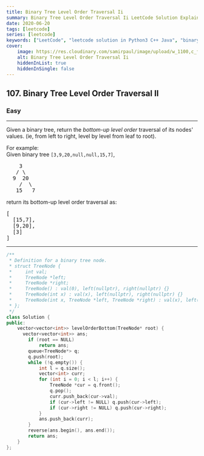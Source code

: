 ```yaml
---
title: Binary Tree Level Order Traversal Ii
summary: Binary Tree Level Order Traversal Ii LeetCode Solution Explained
date: 2020-06-20
tags: [leetcode]
series: [leetcode]
keywords: ["LeetCode", "leetcode solution in Python3 C++ Java", "binary-tree-level-order-traversal-ii LeetCode Solution Explained"]
cover:
    image: https://res.cloudinary.com/samirpaul/image/upload/w_1100,c_fit,co_rgb:FFFFFF,l_text:Arial_75_bold:Binary Tree Level Order Traversal Ii - Solution Explained/problem-solving.webp
    alt: Binary Tree Level Order Traversal Ii
    hiddenInList: true
    hiddenInSingle: false
---
```



<h2>107. Binary Tree Level Order Traversal II</h2><h3>Easy</h3><hr><div><p>Given a binary tree, return the <i>bottom-up level order</i> traversal of its nodes' values. (ie, from left to right, level by level from leaf to root).</p>

<p>
For example:<br>
Given binary tree <code>[3,9,20,null,null,15,7]</code>,<br>
</p><pre>    3
   / \
  9  20
    /  \
   15   7
</pre>
<p></p>
<p>
return its bottom-up level order traversal as:<br>
</p><pre>[
  [15,7],
  [9,20],
  [3]
]
</pre>
<p></p></div>

---




```cpp
/**
 * Definition for a binary tree node.
 * struct TreeNode {
 *     int val;
 *     TreeNode *left;
 *     TreeNode *right;
 *     TreeNode() : val(0), left(nullptr), right(nullptr) {}
 *     TreeNode(int x) : val(x), left(nullptr), right(nullptr) {}
 *     TreeNode(int x, TreeNode *left, TreeNode *right) : val(x), left(left), right(right) {}
 * };
 */
class Solution {
public:
    vector<vector<int>> levelOrderBottom(TreeNode* root) {
      vector<vector<int>> ans;
        if (root == NULL)
            return ans;
        queue<TreeNode*> q;
        q.push(root);
        while (!q.empty()) {
            int l = q.size();
            vector<int> curr;
            for (int i = 0; i < l; i++) {
                TreeNode *cur = q.front();
                q.pop();
                curr.push_back(cur->val);
                if (cur->left != NULL) q.push(cur->left);
                if (cur->right != NULL) q.push(cur->right);
            }
            ans.push_back(curr);
        }
        reverse(ans.begin(), ans.end());
        return ans;  
    }
};
```
